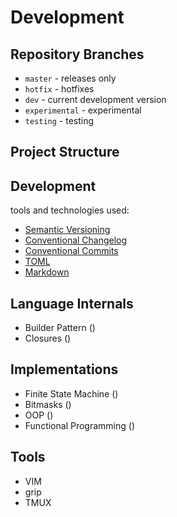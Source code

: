 # Development

## Repository Branches

- `master` - releases only
- `hotfix` - hotfixes
- `dev` - current development version
- `experimental` - experimental
- `testing` - testing

## Project Structure


## Development

tools and technologies used:

- [Semantic Versioning]()
- [Conventional Changelog]()
- [Conventional Commits]()
- [TOML]()
- [Markdown]()


## Language Internals
<!--Path-->
- Builder Pattern ()
- Closures ()


## Implementations
- Finite State Machine ()
- Bitmasks ()
- OOP ()
- Functional Programming ()


## Tools
- VIM
- grip
- TMUX
